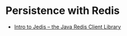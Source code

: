 # Persistence with Redis
- [Intro to Jedis – the Java Redis Client Library](https://www.baeldung.com/jedis-java-redis-client-library)